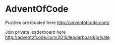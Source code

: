 # AdventOfCode
Puzzles are located here http://adventofcode.com/ 

Join private leaderboard here http://adventofcode.com/2016/leaderboard/private
